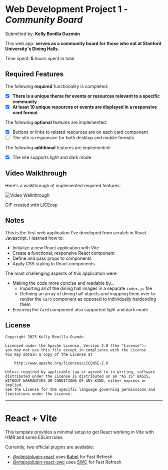 # Web Development Project 1 - *Community Board*

Submitted by: **Kelly Bonilla Guzmán**

This web app: **serves as a community board for those who eat at Stanford University's Dining Halls.**

Time spent: **5** hours spent in total

## Required Features

The following **required** functionality is completed:

- [X] **There is a unique theme for events or resources relevant to a specific community**
- [X] **At least 10 unique resources or events are displayed in a responsive card format**

The following **optional** features are implemented:

- [X] Buttons or links to related resources are on each card component
- [ ] The site is responsive for both desktop and mobile formats

The following **additional** features are implemented:

* [X] The site supports light and dark mode

## Video Walkthrough

Here's a walkthrough of implemented required features:

<img src='project-1-walkthrough.gif' title='Video Walkthrough' width='' alt='Video Walkthrough' />

<!-- Replace this with whatever GIF tool you used! -->
GIF created with LICEcap
<!-- Recommended tools:
[Kap](https://getkap.co/) for macOS
[ScreenToGif](https://www.screentogif.com/) for Windows
[peek](https://github.com/phw/peek) for Linux. -->

## Notes

This is the first web application I've developed from scratch in React Javascript. I learned how to:
- Initialize a new React application with Vite
- Create a functional, responsive React component
- Define and pass props to components
- Apply CSS styling to React components
  
The most challenging aspects of this application were:
- Making the code more concise and readable by...
  - Importing all of the dining hall images in a separate `index.js` file
  - Defining an array of dining hall objects and mapping them over to render the `Card` component as opposed to individually hardcoding them
- Ensuring the `Card` component also supported light and dark mode

## License

    Copyright 2023 Kelly Bonilla Guzmán

    Licensed under the Apache License, Version 2.0 (the "License");
    you may not use this file except in compliance with the License.
    You may obtain a copy of the License at

        http://www.apache.org/licenses/LICENSE-2.0

    Unless required by applicable law or agreed to in writing, software
    distributed under the License is distributed on an "AS IS" BASIS,
    WITHOUT WARRANTIES OR CONDITIONS OF ANY KIND, either express or implied.
    See the License for the specific language governing permissions and
    limitations under the License.

---

# React + Vite

This template provides a minimal setup to get React working in Vite with HMR and some ESLint rules.

Currently, two official plugins are available:

- [@vitejs/plugin-react](https://github.com/vitejs/vite-plugin-react/blob/main/packages/plugin-react/README.md) uses [Babel](https://babeljs.io/) for Fast Refresh
- [@vitejs/plugin-react-swc](https://github.com/vitejs/vite-plugin-react-swc) uses [SWC](https://swc.rs/) for Fast Refresh
